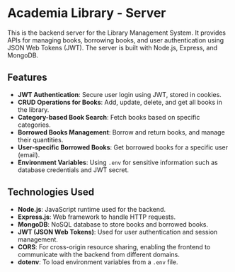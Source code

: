# Academia Library - Server

This is the backend server for the Library Management System. It provides APIs for managing books, borrowing books, and user authentication using JSON Web Tokens (JWT). The server is built with Node.js, Express, and MongoDB.

## Features

- **JWT Authentication**: Secure user login using JWT, stored in cookies.
- **CRUD Operations for Books**: Add, update, delete, and get all books in the library.
- **Category-based Book Search**: Fetch books based on specific categories.
- **Borrowed Books Management**: Borrow and return books, and manage their quantities.
- **User-specific Borrowed Books**: Get borrowed books for a specific user (email).
- **Environment Variables**: Using `.env` for sensitive information such as database credentials and JWT secret.

## Technologies Used

- **Node.js**: JavaScript runtime used for the backend.
- **Express.js**: Web framework to handle HTTP requests.
- **MongoDB**: NoSQL database to store books and borrowed books.
- **JWT (JSON Web Tokens)**: Used for user authentication and session management.
- **CORS**: For cross-origin resource sharing, enabling the frontend to communicate with the backend from different domains.
- **dotenv**: To load environment variables from a `.env` file.

